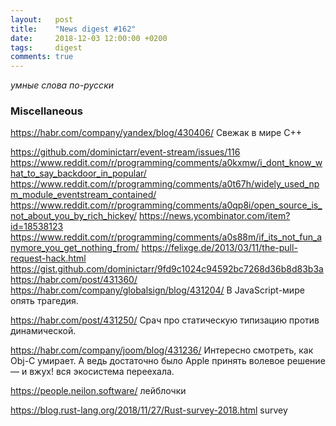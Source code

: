 ```yaml
---
layout:   post
title:    "News digest #162"
date:     2018-12-03 12:00:00 +0200
tags:     digest
comments: true
---
```


_умные слова по-русски_

### Miscellaneous

https://habr.com/company/yandex/blog/430406/
Свежак в мире C++

https://github.com/dominictarr/event-stream/issues/116
https://www.reddit.com/r/programming/comments/a0kxmw/i_dont_know_what_to_say_backdoor_in_popular/
https://www.reddit.com/r/programming/comments/a0t67h/widely_used_npm_module_eventstream_contained/
https://www.reddit.com/r/programming/comments/a0qp8i/open_source_is_not_about_you_by_rich_hickey/
https://news.ycombinator.com/item?id=18538123
https://www.reddit.com/r/programming/comments/a0s88m/if_its_not_fun_anymore_you_get_nothing_from/
https://felixge.de/2013/03/11/the-pull-request-hack.html
https://gist.github.com/dominictarr/9fd9c1024c94592bc7268d36b8d83b3a
https://habr.com/post/431360/
https://habr.com/company/globalsign/blog/431204/
В JavaScript-мире опять трагедия.

https://habr.com/post/431250/
Срач про статическую типизацию против динамической.

https://habr.com/company/joom/blog/431236/
Интересно смотреть, как Obj-C умирает. А ведь достаточно было Apple принять волевое решение — и вжух! вся экосистема переехала.

https://people.neilon.software/
лейблочки

https://blog.rust-lang.org/2018/11/27/Rust-survey-2018.html
survey
